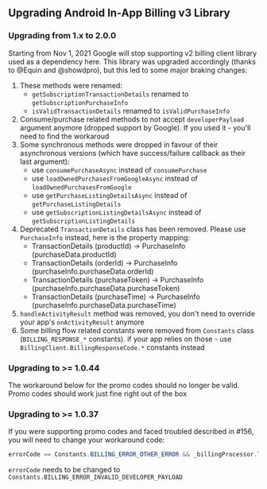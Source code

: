 ## Upgrading Android In-App Billing v3 Library

### Upgrading from 1.x to 2.0.0

Starting from Nov 1, 2021 Google will stop supporting v2 billing client library used as a dependency here.
This library was upgraded accordingly (thanks to @Equin and @showdpro), but this led to some major braking changes:

1. These methods were renamed:
    - `getSubscriptionTransactionDetails` renamed to `getSubscriptionPurchaseInfo`
    - `isValidTransactionDetails` renamed to `isValidPurchaseInfo`
1. Consume/purchase related methods to not accept `developerPayload` argument anymore (dropped support by Google). If you used it - you'll need to find the workaroud
1. Some synchronous methods were dropped in favour of their asynchronous versions (which have success/failure callback as their last argument):
    - use `consumePurchaseAsync` instead of `consumePurchase`
    - use `loadOwnedPurchasesFromGoogleAsync` instead of `loadOwnedPurchasesFromGoogle`
    - use `getPurchaseListingDetailsAsync` instead of `getPurchaseListingDetails`
    - use `getSubscriptionListingDetailsAsync` instead of `getSubscriptionListingDetails`
1. Deprecated `TransactionDetails` class has been removed. Please use `PurchaseInfo` instead, here is the property mapping:
    - TransactionDetails (productId) -> PurchaseInfo (purchaseData.productId)
    - TransactionDetails (orderId) -> PurchaseInfo (purchaseInfo.purchaseData.orderId)
    - TransactionDetails (purchaseToken) -> PurchaseInfo (purchaseInfo.purchaseData.purchaseToken)
    - TransactionDetails (purchaseTime) -> PurchaseInfo (purchaseInfo.purchaseData.purchaseTime)
1. `handleActivityResult` method was removed, you don't need to override your app's `onActivityResult` anymore
1. Some billing flow related constants were removed from `Constants` class (`BILLING_RESPONSE_*` constants). if your app relies on those - use `BillingClient.BillingResponseCode.*` constants instead  

### Upgrading to >= 1.0.44

The workaround below for the promo codes should no longer be valid. Promo codes should work just fine right out of the box

### Upgrading to >= 1.0.37

If you were supporting promo codes and faced troubled described in #156,
you will need to change your workaround code:

```java
errorCode == Constants.BILLING_ERROR_OTHER_ERROR && _billingProcessor.loadOwnedPurchasesFromGoogle() && _billingProcessor.isPurchased(SKU)
```

`errorCode` needs to be changed to `Constants.BILLING_ERROR_INVALID_DEVELOPER_PAYLOAD`
